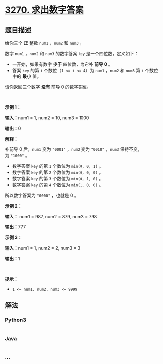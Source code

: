 # [3270. 求出数字答案](https://leetcode.cn/problems/find-the-key-of-the-numbers)

## 题目描述

<!-- 这里写题目描述 -->

<p>给你三个 <strong>正</strong>&nbsp;整数&nbsp;<code>num1</code>&nbsp;，<code>num2</code>&nbsp;和&nbsp;<code>num3</code>&nbsp;。</p>

<p>数字 <code>num1</code>&nbsp;，<code>num2</code>&nbsp;和 <code>num3</code>&nbsp;的数字答案 <code>key</code>&nbsp;是一个四位数，定义如下：</p>

<ul>
	<li>一开始，如果有数字 <strong>少于</strong>&nbsp;四位数，给它补 <strong>前导 0 </strong>。</li>
	<li>答案 <code>key</code>&nbsp;的第&nbsp;<code>i</code>&nbsp;个数位（<code>1 &lt;= i &lt;= 4</code>）为&nbsp;<code>num1</code>&nbsp;，<code>num2</code>&nbsp;和&nbsp;<code>num3</code>&nbsp;第&nbsp;<code>i</code>&nbsp;个数位中的&nbsp;<strong>最小</strong>&nbsp;值。</li>
</ul>

<p>请你返回三个数字 <strong>没有</strong>&nbsp;前导 0 的数字答案。</p>

<p>&nbsp;</p>

<p><strong class="example">示例 1：</strong></p>

<div class="example-block">
<p><span class="example-io"><b>输入：</b>num1 = 1, num2 = 10, num3 = 1000</span></p>

<p><span class="example-io"><b>输出：</b>0</span></p>

<p><b>解释：</b></p>

<p>补前导 0 后，<code>num1</code>&nbsp;变为&nbsp;<code>"0001"</code>&nbsp;，<code>num2</code> 变为&nbsp;<code>"0010"</code>&nbsp;，<code>num3</code>&nbsp;保持不变，为&nbsp;<code>"1000"</code>&nbsp;。</p>

<ul>
	<li>数字答案 <code>key</code>&nbsp;的第&nbsp;<code>1</code>&nbsp;个数位为&nbsp;<code>min(0, 0, 1)</code>&nbsp;。</li>
	<li>数字答案 <code>key</code>&nbsp;的第&nbsp;<code>2</code>&nbsp;个数位为&nbsp;<code>min(0, 0, 0)</code>&nbsp;。</li>
	<li>数字答案 <code>key</code>&nbsp;的第 <code>3</code> 个数位为&nbsp;<code>min(0, 1, 0)</code>&nbsp;。</li>
	<li>数字答案 <code>key</code>&nbsp;的第 <code>4</code> 个数位为&nbsp;<code>min(1, 0, 0)</code>&nbsp;。</li>
</ul>

<p>所以数字答案为&nbsp;<code>"0000"</code>&nbsp;，也就是 0 。</p>
</div>

<p><strong class="example">示例 2：</strong></p>

<div class="example-block">
<p><strong>输入：</strong> <span class="example-io">num1 = 987, num2 = 879, num3 = 798</span></p>

<p><span class="example-io"><b>输出：</b>777</span></p>
</div>

<p><strong class="example">示例 3：</strong></p>

<div class="example-block">
<p><span class="example-io"><b>输入：</b>num1 = 1, num2 = 2, num3 = 3</span></p>

<p><span class="example-io"><b>输出：</b>1</span></p>
</div>

<p>&nbsp;</p>

<p><strong>提示：</strong></p>

<ul>
	<li><code>1 &lt;= num1, num2, num3 &lt;= 9999</code></li>
</ul>


## 解法

<!-- 这里可写通用的实现逻辑 -->

<!-- tabs:start -->

### **Python3**

<!-- 这里可写当前语言的特殊实现逻辑 -->

```python

```

### **Java**

<!-- 这里可写当前语言的特殊实现逻辑 -->

```java

```

### **...**

```

```

<!-- tabs:end -->
